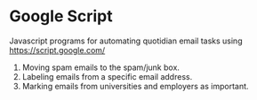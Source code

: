 # Google Script
Javascript programs for automating quotidian email tasks using https://script.google.com/
1. Moving spam emails to the spam/junk box.
2. Labeling emails from a specific email address.
3. Marking emails from universities and employers as important.

